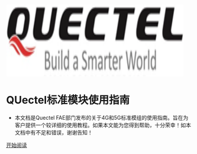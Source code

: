 <img width="480px"  src="quectel.svg">

# QUectel标准模块使用指南

- 本文档是Quectel FAE部门发布的关于4G和5G标准模组的使用指南。旨在为客户提供一个较详细的使用教程。如果本文能为您得到帮助，十分荣幸！如本文档中有不足和错误，谢谢告知！


[开始阅读](README.md)